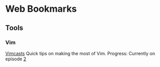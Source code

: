 Web Bookmarks
=============



Tools
-----

### Vim ###

[Vimcasts][tools_vim_01]
Quick tips on making the most of Vim. 
Progress: Currently on episode [2][tools_vim_02]







[tools_vim_01]: http://vimcasts.org/episodes/page/8/ "Vimcasts: Page 8 (oldest episodes)"
[tools_vim_02]: http://vimcasts.org/episodes/tabs-and-spaces/ "Vimcasts: Episode 2: Tabs and Spaces"
